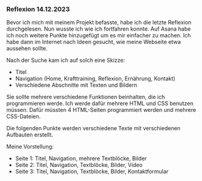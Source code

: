 ### Reflexion 14.12.2023

Bevor ich mich mit meinem Projekt befasste, habe ich die letzte Reflexion durchgelesen. Nun wusste ich wie ich fortfahren konnte. Auf Asana habe ich noch weitere Punkte hinzugefügt um es mir einfacher zu machen. Ich habe dann im Internet nach Ideen gesucht, wie meine Webseite etwa aussehen sollte.

Nach der Suche kam ich auf solch eine Skizze:

- Titel
- Navigation (Home, Krafttraining, Reflexion, Ernährung, Kontakt)
- Verschiedene Abschnitte mit Texten und Bildern

Sie sollte mehrere verschiedene Funktionen beinhalten, die ich programmieren werde. Ich werde dafür mehrere HTML und CSS benutzen müssen. Dafür müssten 4 HTML-Seiten programmiert werden und mehrere CSS-Dateien.

Die folgenden Punkte werden verschiedene Texte mit verschiedenen Aufbauten erstellt.

Meine Vorstellung:
- Seite 1: Titel, Navigation, mehrere Textblöcke, Bilder
- Seite 2: Titel, Navigation, Textblöcke, Bilder, Video
- Seite 3: Titel, Navigation, Textblöcke, Bilder, Kontaktformular
